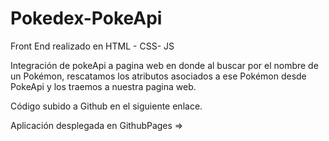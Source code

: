 ﻿# Pokedex-PokeApi
Front End realizado en HTML - CSS- JS 

Integración de pokeApi a pagina web en donde al buscar por el nombre de un Pokémon, rescatamos los atributos asociados a ese Pokémon desde PokeApi y los traemos a nuestra pagina web. 



Código subido a Github en el siguiente enlace. 

Aplicación desplegada en GithubPages => 


